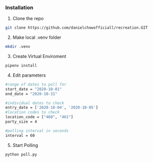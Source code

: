 
### Installation

1. Clone the repo
```sh
git clone https://github.com/danielchowofficiall/recreation.GIT
```
2. Make local .venv folder
```sh
mkdir .venv
```
3. Create Virtual Enviroment
```sh
pipenv install
```
4. Edit parameters
```sh
#range of dates to poll for
start_date = "2020-10-01"
end_date = "2020-10-31"

#individual dates to check
entry_date = ['2020-10-04', '2020-10-05']
#location codes to check
location_code = ["460", "461"]
party_size = 4

#polling interval in seconds
interval = 60
```
5. Start Polling
```sh
python poll.py
```

